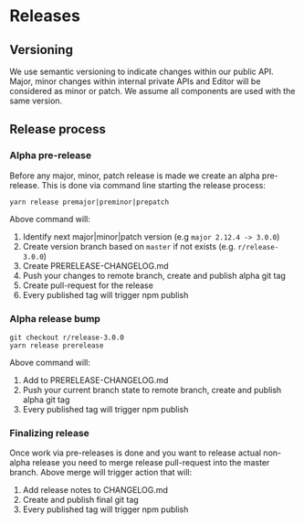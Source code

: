 # Releases

## Versioning

We use semantic versioning to indicate changes within our public API. 
Major, minor changes within internal private APIs and Editor will be considered as minor or patch.
We assume all components are used with the same version.

## Release process

### Alpha pre-release
Before any major, minor, patch release is made we create an alpha pre-release.
This is done via command line starting the release process:
```
yarn release premajor|preminor|prepatch
``` 

Above command will:
1. Identify next major|minor|patch version (e.g `major 2.12.4 -> 3.0.0`)
2. Create version branch based on `master` if not exists (e.g. `r/release-3.0.0`)
3. Create PRERELEASE-CHANGELOG.md
4. Push your changes to remote branch, create and publish alpha git tag
5. Create pull-request for the release
6. Every published tag will trigger npm publish

### Alpha release bump

```
git checkout r/release-3.0.0
yarn release prerelease
```

Above command will:
1. Add to PRERELEASE-CHANGELOG.md
2. Push your current branch state to remote branch, create and publish alpha git tag
3. Every published tag will trigger npm publish


### Finalizing release

Once work via pre-releases is done and you want to release actual non-alpha release you need to merge release pull-request into the master branch.
Above merge will trigger action that will:

1. Add release notes to CHANGELOG.md
2. Create and publish final git tag
3. Every published tag will trigger npm publish
